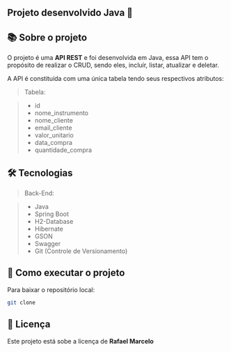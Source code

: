 ## Projeto desenvolvido Java 🚀

## 📚 Sobre o projeto

<p>
O projeto é uma <strong>API REST</strong> e foi desenvolvida em Java, essa API tem o propósito de realizar o CRUD, sendo eles, incluír, listar, atualizar e deletar.

A API é constituída com uma única tabela tendo seus respectivos atributos:
</p>

> Tabela:

> - id 
> - nome_instrumento
> - nome_cliente
> - email_cliente
> - valor_unitario
> - data_compra
> - quantidade_compra


## 🛠 Tecnologias

> Back-End:

> - Java 
> - Spring Boot
> - H2-Database
> - Hibernate
> - GSON
> - Swagger
> - Git (Controle de Versionamento)

## 🚀 Como executar o projeto

Para baixar o repositório local: 

```bash
git clone
```

## 📝 Licença

Este projeto está sobe a licença de <strong>Rafael Marcelo</strong>
